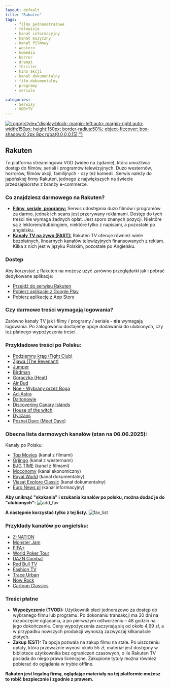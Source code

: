 ```yaml
---
layout: default
title: "Rakuten"
tags: 
    - filmy pełnometrażowe
    - telewizja
    - kanał informacyjny
    - kanał muzyczny
    - kanał filmowy
    - western
    - komedia
    - horror
    - dramat
    - thriller
    - kino akcji
    - kanał dokumentalny
    - film dokumentalny
    - programy
    - seriale

categories:
    - Serwisy
    - VOD+TV
---
```

[![Logo](https://is1-ssl.mzstatic.com/image/thumb/Purple211/v4/5d/7c/ae/5d7caeb1-ab0b-757d-7024-5136b7412972/AppIcon-0-0-1x_U007emarketing-0-11-0-85-220.png/230x0w.webp){:style="display:block; margin-left:auto; margin-right:auto; width:150px; height:150px; border-radius:50%; object-fit:cover; box-shadow:0 2px 8px rgba(0,0,0,0.15);"}](https://sweet.tv/pl/)

## Rakuten

To platforma streamingowa VOD (wideo na żądanie), która umożliwia dostęp do filmów, seriali i programów telewizyjnych. Dużo westernów, horrorów, filmów akcji, familijnych - czy też komedii. Serwis należy do japońskiej firmy Rakuten, jednego z największych na świecie przedsiębiorstw z branży e-commerce. 

### Co znajdziesz darmowego na Rakuten?
* [**Filmy, seriale, programy:**](https://www.rakuten.tv/pl/gardens/avod-fast) Serwis udostępnia dużo filmów i programów za darmo, jednak ich seans jest przerywany reklamami. Dostęp do tych treści nie wymaga żadnych opłat. Jest sporo znanych pozycji. Niektóre są z lektorem/dubbingiem, niektóre tylko z napisami, a pozostałe po angielsku.
* [**Kanały TV na żywo (FAST):**](https://www.rakuten.tv/pl/live_channels) Rakuten TV oferuje również wiele bezpłatnych, linearnych kanałów telewizyjnych finansowanych z reklam. Kilka z nich jest w języku Polskim, pozostałe po Angielsku.

### Dostęp

Aby korzystać z Rakuten na możesz użyć zarówno przeglądarki jak i pobrać dedykowane aplikacje:
* <i class="fa-solid fa-globe"></i>    [Przejdź do serwisu Rakuten](https://www.rakuten.tv)
* <i class="fa-brands fa-android"></i> [Pobierz aplikację z Google Play](https://play.google.com/store/apps/details?id=tv.wuaki.apptv&hl=pl)
* <i class="fa-brands fa-apple"></i>   [Pobierz aplikację z App Store](https://apps.apple.com/pl/app/rakuten-tv/id532577301?l=pl)

### Czy darmowe treści wymagają logowania?

Zarówno kanały TV jak i filmy / programy / seriale - **nie** wymagają logowania. Po zalogowaniu dostajemy opcje dodawania do ulubionych, czy też płatnego wypożyczenia treści.

### Przykładowe treści po Polsku:
*   [Podziemny krąg (Fight Club)](https://www.rakuten.tv/pl/player/movies/stream/podziemny-krag)
*   [Zjawa (The Revenant)](https://www.rakuten.tv/pl/player/movies/stream/zjawa)
*   [Jumper](https://www.rakuten.tv/pl/player/movies/stream/jumper)
*   [Birdman](https://www.rakuten.tv/pl/player/movies/stream/birdman)
*   [Gorączka (Heat)](https://www.rakuten.tv/pl/player/movies/stream/heat-goraczka)
*   [Air Bud](https://www.rakuten.tv/pl/player/movies/stream/air-bud)
*   [Noe - Wybrany przez Boga](https://www.rakuten.tv/pl/player/movies/stream/noe-wybrany-przez-boga)
*   [Ad-Astra](https://www.rakuten.tv/pl/player/movies/stream/ad-astra)
*   [Daltonowie](https://www.rakuten.tv/pl/player/episodes/stream/the-daltons-1/the-daltons-1-1)
*   [Discovering Canary Islands](https://www.rakuten.tv/pl/player/episodes/stream/discovering-canary-islands-1/discovering-canary-islands-1-1)
*   [House of the witch](https://www.rakuten.tv/pl/player/movies/stream/house-of-the-witch)
*   [Dyliżans](https://www.rakuten.tv/pl/player/movies/stream/dylizans)
*   [Poznaj Dave (Meet Dave)](https://www.rakuten.tv/pl/player/movies/stream/meet-dave)

### Obecna lista darmowych kanałów (stan na 06.06.2025):
Kanały po Polsku:
* [Top Movies](https://www.rakuten.tv/pl/live_channels/top-movies-rakuten-tv) (kanał z filmami)
* [Grjingo](https://www.rakuten.tv/pl/live_channels/grjngo-pl) (kanał z westernami)
* [BJG TIME](https://www.rakuten.tv/pl/live_channels/bjgtjme-pl) (kanał z filmami)
* [Moconomy](https://www.rakuten.tv/pl/live_channels/moconomy-pl) (kanał ekonomiczny)
* [Royal World](https://www.rakuten.tv/pl/live_channels/royalworld-pl) (kanał dokumentalny)
* [Viasat Explore Classic](https://www.rakuten.tv/pl/live_channels/viasat-explore-pl) (kanał dokumentalny)
* [Euro News pl](https://www.rakuten.tv/pl/live_channels/euronews-live-pol) (kanał informacyjny)

**Aby uniknąć "skakania" i szukania kanałów po polsku, można dodać je do "ulubionych":** 
![add_fav](/biedateka/assets/img/screens/rakuten_add_fav.png)

**A następnie korzystać tylko z tej listy.**
![fav_list](/biedateka/assets/img/screens/rakuten_favs.png)

### Przykłady kanałów po angielsku:
* [Z-NATION](https://www.rakuten.tv/pl/live_channels/filmrise-z-nation-en)
* [Monster Jam](https://www.rakuten.tv/pl/live_channels/monster-jam)
* [FIFA+](https://www.rakuten.tv/pl/live_channels/fifa-plus-eu-new)
* [World Poker Tour](https://www.rakuten.tv/pl/live_channels/world-poker-tour)
* [DAZN Combat](https://www.rakuten.tv/pl/live_channels/dazn-combat)
* [Red Bull TV](https://www.rakuten.tv/pl/live_channels/red-bull-tv-en)
* [Fashion TV](https://www.rakuten.tv/pl/live_channels/fashion-tv)
* [Trace Urban](https://www.rakuten.tv/pl/live_channels/trace-urban)
* [Now Rock](https://www.rakuten.tv/pl/live_channels/now-rock)
* [Cartoon Classics](https://www.rakuten.tv/pl/live_channels/cartoon-classics)

### Treści płatne
*   **Wypożyczenie (TVOD):** Użytkownik płaci jednorazowo za dostęp do wybranego filmu lub programu. Po dokonaniu transakcji ma 30 dni na rozpoczęcie oglądania, a po pierwszym odtworzeniu – 48 godzin na jego dokończenie. Ceny wypożyczenia zaczynają się od około 4,99 zł, a w przypadku nowszych produkcji wynoszą zazwyczaj kilkanaście złotych.
*   **Zakup (EST):** Ta opcja pozwala na zakup filmu na stałe. Po uiszczeniu opłaty, która przeważnie wynosi około 55 zł, materiał jest dostępny w bibliotece użytkownika bez ograniczeń czasowych, o ile Rakuten TV posiada do niego prawa licencyjne. Zakupione tytuły można również pobierać do oglądania w trybie offline.

**Rakuten jest legalną firmą, oglądając materiały na tej platformie możesz to robić bezpiecznie i zgodnie z prawem.**
